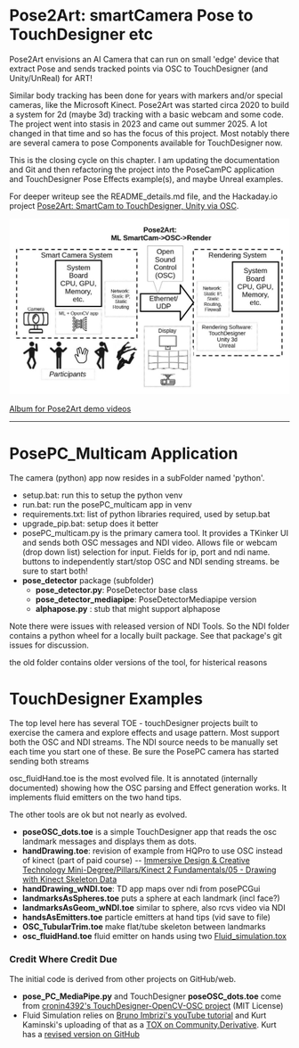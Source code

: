 # Pose2Art: smartCamera Pose to TouchDesigner etc

Pose2Art envisions an AI Camera that can run on small 'edge' device that extract Pose and sends tracked points via OSC to TouchDesigner (and Unity/UnReal) for ART!

Similar body tracking has been done for years with markers and/or special cameras, like the Microsoft Kinect. Pose2Art was started circa 2020 to build a system for 2d (maybe 3d) tracking with a basic webcam and some code.  The project went into stasis in 2023 and came out summer 2025.  A lot changed in that time and so has the focus of this project. Most notably there are several camera to pose Components available  for TouchDesigner now. 

This is the closing cycle on this chapter.  I am updating the documentation and Git and then refactoring the project into the PoseCamPC application and TouchDesigner Pose Effects example(s), and maybe Unreal examples.

For deeper writeup see the README_details.md file, and  the Hackaday.io project [Pose2Art: SmartCam to TouchDesigner, Unity via OSC](https://hackaday.io/project/188345-pose2art-smartcam-to-touchdesigner-unity-via-osc).  

![Pose2Art System Diagram](./demoVideos/Pose2ArtSystemDiagram.jpg)

 <a href="https://photos.app.goo.gl/w3xXujWq4d156rJC7" target="_blank">Album for Pose2Art demo videos</a> 

---

# PosePC_Multicam Application

The camera (python) app now resides in a subFolder named 'python'.

- setup.bat: run this to setup the python venv
- run.bat: run the posePC_multicam app in venv
- requirements.txt: list of python libraries required, used by setup.bat
- upgrade_pip.bat: setup does it better
- posePC_multicam.py is the primary camera tool. It provides a TKinker UI and sends both OSC messages and NDI video.  Allows file or webcam (drop down list) selection for input. Fields for ip, port and ndi name. buttons to independently start/stop OSC and NDI sending streams.  be sure to start both!
- **pose_detector** package (subfolder) 
  - **pose_detector.py**: PoseDetector base class
  - **pose_detector_mediapipe**: PoseDetectorMediapipe version
  - **alphapose.py** : stub that might support alphapose

Note there were issues with released version of NDI Tools. So the NDI folder contains a python wheel for a locally built package. See that package's git issues for discussion.

the old folder contains older versions of the tool, for histerical reasons

# TouchDesigner Examples

The top level here has several TOE - touchDesigner projects built to exercise the camera and explore effects and usage pattern.  Most support both the OSC and NDI streams. The NDI source needs to be manually set each time you start one of these.  Be sure the PosePC camera has started sending both streams 

osc_fluidHand.toe is the most evolved file. It is annotated (internally documented) showing how the OSC parsing and Effect generation works.  It implements fluid emitters on the two hand tips.

The other tools are ok but not nearly as evolved.

- **poseOSC_dots.toe** is a simple TouchDesigner app that reads the osc landmark messages and displays them as dots.
- **handDrawing.toe**: revision of example from HQPro to use OSC instead of kinect (part of paid course)
  -- [Immersive Design & Creative Technology Mini-Degree/Pillars/Kinect 2 Fundamentals/05 - Drawing with Kinect Skeleton Data](https://hqpro.interactiveimmersive.io/products/immersive-design-creative-technology-mini-degree/categories/2151460601/posts/2162173127)
- **handDrawing_wNDI.toe**: TD app maps over ndi from posePCGui 
- **landmarksAsSpheres.toe** puts a sphere at each landmark (incl face?)
- **landmarksAsGeom_wNDI.toe** similar to sphere, also rcvs video via NDI
- **handsAsEmitters.toe** particle emitters at hand tips (vid save to file)
- **OSC_TubularTrim.toe** make flat/tube skeleton between landmarks
- **osc_fluidHand.toe** fluid emitter on hands using two [Fluid_simulation.tox](https://derivative.ca/community-post/asset/fluid-simulation-component/65741)

### Credit Where Credit Due

The initial code is derived from other projects on GitHub/web.
- **pose_PC_MediaPipe.py** and TouchDesigner **poseOSC_dots.toe** come from [cronin4392's TouchDesigner-OpenCV-OSC project](https://github.com/cronin4392/TouchDesigner-OpenCV-OSC) (MIT License)
- Fluid Simulation relies on [Bruno Imbrizi's youTube tutorial](https://www.youtube.com/watch?v=2k6H5Qa_fCE) and Kurt Kaminski's uploading of that as a [TOX on Community.Derivative](
https://derivative.ca/community-post/asset/fluid-simulation-component/65741).  Kurt has a [revised version on GitHub](https://github.com/kamindustries/touchFluid)

